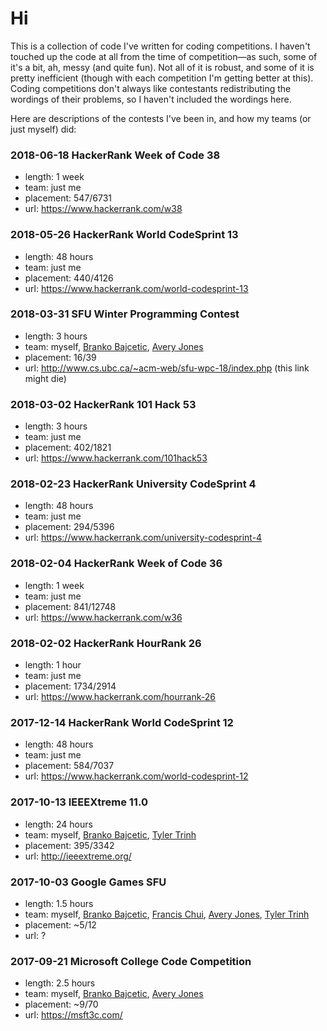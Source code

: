 # Hi

This is a collection of code I've written for coding competitions. I haven't touched up the code at all from the time of competition—as such, some of it's a bit, ah, messy (and quite fun). Not all of it is robust, and some of it is pretty inefficient (though with each competition I'm getting better at this). Coding competitions don't always like contestants redistributing the wordings of their problems, so I haven't included the wordings here.

Here are descriptions of the contests I've been in, and how my teams (or just myself) did:

### 2018-06-18 HackerRank Week of Code 38
+ length: 1 week
+ team: just me
+ placement: 547/6731
+ url: https://www.hackerrank.com/w38

### 2018-05-26 HackerRank World CodeSprint 13
+ length: 48 hours
+ team: just me
+ placement: 440/4126
+ url: https://www.hackerrank.com/world-codesprint-13

### 2018-03-31 SFU Winter Programming Contest
+ length: 3 hours
+ team: myself, [Branko Bajcetic](https://github.com/bbajcetic), [Avery Jones](https://github.com/aj604)
+ placement: 16/39
+ url: http://www.cs.ubc.ca/~acm-web/sfu-wpc-18/index.php (this link
  might die)

### 2018-03-02 HackerRank 101 Hack 53
+ length: 3 hours
+ team: just me
+ placement: 402/1821
+ url: https://www.hackerrank.com/101hack53

### 2018-02-23 HackerRank University CodeSprint 4
+ length: 48 hours
+ team: just me
+ placement: 294/5396
+ url: https://www.hackerrank.com/university-codesprint-4

### 2018-02-04 HackerRank Week of Code 36
+ length: 1 week
+ team: just me
+ placement: 841/12748
+ url: https://www.hackerrank.com/w36

### 2018-02-02 HackerRank HourRank 26
+ length: 1 hour
+ team: just me
+ placement: 1734/2914
+ url: https://www.hackerrank.com/hourrank-26

### 2017-12-14 HackerRank World CodeSprint 12
+ length: 48 hours
+ team: just me
+ placement: 584/7037
+ url: https://www.hackerrank.com/world-codesprint-12

### 2017-10-13 IEEEXtreme 11.0
+ length: 24 hours
+ team: myself, [Branko Bajcetic](https://github.com/bbajcetic), [Tyler Trinh](https://github.com/bvtrinh)
+ placement: 395/3342
+ url: http://ieeextreme.org/

### 2017-10-03 Google Games SFU
+ length: 1.5 hours
+ team: myself, [Branko Bajcetic](https://github.com/bbajcetic), [Francis Chui](https://github.com/fchui), [Avery Jones](https://github.com/aj604), [Tyler Trinh](https://github.com/bvtrinh)
+ placement: ~5/12
+ url: ?

### 2017-09-21 Microsoft College Code Competition
+ length: 2.5 hours
+ team: myself, [Branko Bajcetic](https://github.com/bbajcetic), [Avery Jones](https://github.com/aj604)
+ placement: ~9/70
+ url: https://msft3c.com/
